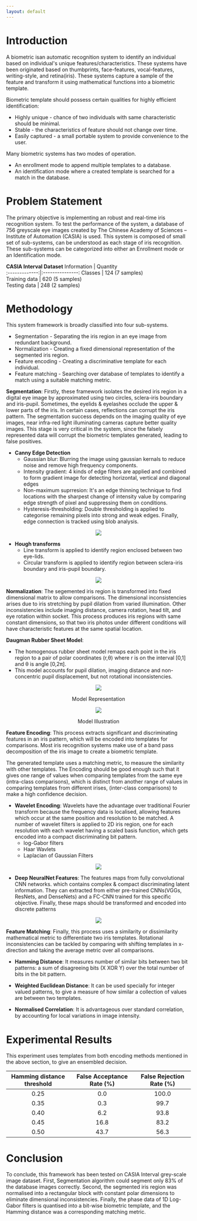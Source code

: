 ```yaml
---
layout: default
---
```


<!-- 
Text can be **bold**, _italic_, or ~~strikethrough~~.

[Link to another page](./another-page.html).

There should be whitespace between paragraphs.

There should be whitespace between paragraphs. We recommend including a README, or a file with information about your project.

# Header 1

This is a normal paragraph following a header. GitHub is a code hosting platform for version control and collaboration. It lets you and others work together on projects from anywhere.

## Header 2

> This is a blockquote following a header.
>
> When something is important enough, you do it even if the odds are not in your favor.

### Header 3

```js
// Javascript code with syntax highlighting.
var fun = function lang(l) {
  dateformat.i18n = require('./lang/' + l)
  return true;
}
```

```ruby
# Ruby code with syntax highlighting
GitHubPages::Dependencies.gems.each do |gem, version|
  s.add_dependency(gem, "= #{version}")
end
```

#### Header 4

*   This is an unordered list following a header.
*   This is an unordered list following a header.
*   This is an unordered list following a header.

##### Header 5

1.  This is an ordered list following a header.
2.  This is an ordered list following a header.
3.  This is an ordered list following a header.

###### Header 6

| head1        | head two          | three |
|:-------------|:------------------|:------|
| ok           | good swedish fish | nice  |
| out of stock | good and plenty   | nice  |
| ok           | good `oreos`      | hmm   |
| ok           | good `zoute` drop | yumm  |

### There's a horizontal rule below this.

* * *

### Here is an unordered list:

*   Item foo
*   Item bar
*   Item baz
*   Item zip

### And an ordered list:

1.  Item one
1.  Item two
1.  Item three
1.  Item four

### And a nested list:

- level 1 item
  - level 2 item
  - level 2 item
    - level 3 item
    - level 3 item
- level 1 item
  - level 2 item
  - level 2 item
  - level 2 item
- level 1 item
  - level 2 item
  - level 2 item
- level 1 item

### Small image

![Octocat](https://github.githubassets.com/images/icons/emoji/octocat.png)

### Large image

![Branching](https://guides.github.com/activities/hello-world/branching.png)


### Definition lists can be used with HTML syntax.

<dl>
<dt>Name</dt>
<dd>Godzilla</dd>
<dt>Born</dt>
<dd>1952</dd>
<dt>Birthplace</dt>
<dd>Japan</dd>
<dt>Color</dt>
<dd>Green</dd>
</dl>

```
Long, single-line code blocks should not wrap. They should horizontally scroll if they are too long. This line should be long enough to demonstrate this.
```

```
The final element.
```
 -->
 
 
# Introduction

A biometric isan automatic recognition system to identify an individual based on individual's unique features/characteristics. These systems have been originated based on thumbprints, face-features, vocal-features, writing-style, and retina(iris). These systems capture a sample of the feature and transform it using mathematical functions into a biometric template. 

Biometric template should possess certain qualities for highly efficient identification:
- Highly unique - chance of two individuals with same characteristic should be minimal.
- Stable - the characteristics of feature should not change over time.
- Easily captured - a small portable system to provide convenience to the user.

Many biometric systems has two modes of operation. 
- An enrollment mode to append multiple templates to a database.
- An identification mode where a created template is searched for a match in the database.

# Problem Statement

The primary objective is implementing an robust and real-time iris recognition system. To test the performance of the system, a database of 756 greyscale eye images created by The Chinese Academy of Sciences – Institute of Automation (CASIA) is used. This system is composed of small set of sub-systems, can be understood as each stage of iris recognition. These sub-systems can be categorized into either an Enrollment mode or an Identification mode.

**CASIA Interval Dataset**
Information    | Quantity           
:-------------:|:---------------:
Classes        | 124 (7 samples)    
Training data  | 620 (5 samples)    
Testing data   | 248 (2 samples)    

# Methodology 

This system framework is broadly classified into four sub-systems.
  - Segmentation - Separating the iris region in an eye image from redundant background. 
  - Normalization - Creating a fixed dimensional representation of the segmented iris region. 
  - Feature encoding - Creating a discriminative template for each individual.
  - Feature matching - Searching over database of templates to identify a match using a suitable matching metric. 

**Segmentation**:
  Firstly, these framework isolates the desired iris region in a digital eye image by approximated using two circles, sclera-iris boundary and iris-pupil. Sometimes, the eyelids & eyelashes occlude the upper & lower parts of the iris. In certain cases, reflections can corrupt the iris pattern. The segmentation success depends on the imaging quality of eye images, near infra-red light illuminating cameras capture better quality images. This stage is very critical in the system, since the falsely represented data will corrupt the biometric templates generated, leading to false positives.

  - **Canny Edge Detection**
    - Gaussian blur: Blurring the image using gaussian kernals to reduce noise and remove high frequency components.
    - Intensity gradient: 4 kinds of edge filters are applied and combined to form gradient image for detecting horizontal, vertical and diagonal edges
    - Non-maximum suprresion: It's an edge thinning technique to find locations with the sharpest change of intensity value by comparing edge strength of pixel and suppressing them on conditions.
    - Hysteresis-thresholding: Double thresholding is applied to categorise remaining pixels into strong and weak edges. Finally, edge connection is tracked using blob analysis.

  <p align="center"> <img src="images/ced.png" /> </p>

  - **Hough transforms**
    - Line transform is applied to identify region enclosed between two eye-lids.
    - Circular transform is applied to identify region between sclera-iris boundary and iris-pupil boundary.

  <p align="center"> <img src="images/htd.png" /> </p>

**Normalization**: 
  The segemented iris region is transformed into fixed dimensional matrix to allow comparisons. The dimensional inconsistencies arises due to iris stretching by pupil dilation from varied illumination. Other inconsistencies include imaging distance, camera rotation, head tilt, and eye rotation within socket. This process produces iris regions with same constant dimensions, so that two iris photos under different conditions will have characteristic features at the same spatial location.

  **Daugman Rubber Sheet Model**: 
  - The homogenous rubber sheet model remaps each point in the iris region to a pair of polar coordinates (r,θ) where r is on the interval [0,1] and θ is angle [0,2π].
  - This model accounts for pupil dilation, imaging distance and non-concentric pupil displacement, but not rotational inconsistencies.

  <p align="center"> <img src="images/drsm_idea.png" /> </p>
  <p align="center"> Model Representation </p>

  <p align="center"> <img src="images/drsm_example.png" /> </p>
  <p align="center"> Model Illustration </p>

**Feature Encoding**: 
  This process extracts significant and discriminating features in an iris pattern, which will be encoded into templates for comparisons. Most iris recognition systems make use of a band pass decomposition of the iris image to create a biometric template.

  The generated template uses a matching metric, to measure the similarity with other templates. The Encoding should be good enough such that it gives one range of values when comparing templates from the same eye (intra-class comparisons), which is distinct from another range of values in comparing templates from different irises, (inter-class comparisons) to make a high confidence decision.

  - **Wavelet Encoding**: Wavelets have the advantage over traditional Fourier transform because the frequency data is localised, allowing features which occur at the same position and resolution to be matched. A number of wavelet filters is applied to 2D iris region, one for each resolution with each wavelet having a scaled basis function, which gets encoded into a compact discriminating bit pattern.
    - log-Gabor filters
    - Haar Wavlets
    - Laplacian of Gaussian Filters

  <p align="center"> <img src="images/wft.png" /> </p>

  - **Deep NeuralNet Features**: The features maps from fully convolutional CNN networks. which contains complex & compact discriminating latent information. They can extracted from either pre-trained CNNs(VGGs, ResNets, and DenseNets) and a FC-CNN trained for this specific objective. Finally, these maps should be transformed and encoded into discrete patterns 

  <p align="center"> <img src="images/dft.png" /> </p>

**Feature Matching**:
  Finally, this process uses a similarity or dissimilarity mathematical metric to differentiate two iris templates. Rotational inconsistencies can be tackled by comparing with shifting templates in x-direction and taking the average metric over all comparisons. 

  - **Hamming Distance**: It measures number of similar bits between two bit patterns: a sum of disagreeing bits (X XOR Y) over the total number of bits in the bit pattern.

  - **Weighted Euclidean Distance**: It can be used specially for integer valued patterns, to give a measure of how similar a collection of values are between two templates.

  - **Normalised Correlation**: It is advantageous over standard correlation, by accounting for local variations in image intensity.

# Experimental Results

  This experiment uses templates from both encoding methods mentioned in the above section, to give an ensembled decision. 

  Hamming distance threshold | False Acceptance Rate (%) | False Rejection Rate (%) 
  :-------------------------:|:-------------------------:|:-------------------------:
  0.25                       | 0.0                       | 100.0
  0.35                       | 0.3                       | 99.7
  0.40                       | 6.2                       | 93.8
  0.45                       | 16.8                      | 83.2
  0.50                       | 43.7                      | 56.3

 
# Conclusion 

To conclude, this framework has been tested on CASIA Interval grey-scale image dataset. First, Segmentation algorithm could segment only 83% of the database images correctly. Second, the segmented iris region was normalised into a rectangular block with constant polar dimensions to eliminate dimensional inconsistencies. Finally, the phase data of 1D Log-Gabor filters is quantised into a bit-wise biometric template, and the Hamming distance was a corresponding matching metric.
